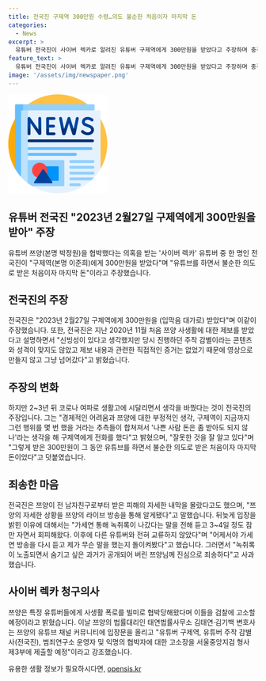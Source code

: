 ```yaml
---
title: 전국진 구제역 300만원 수령…의도 불순한 처음이자 마지막 돈
categories:
  - News
excerpt: >
  유튜버 전국진이 사이버 렉카로 알려진 유튜버 구제역에게 300만원을 받았다고 주장하며 충격을 안겨주고 있다. 전국진은 나쁜 사람 돈은 좀 받아도 되지 않나라고 주장하며 녹취록 등 과거가 공개된 쯔양에게 진심으로 사과했다. 또한, 유튜버 쯔양의 법률대리인은 구제역과 전국진 등을 검찰에 고소할 예정이라고 밝혔다.
feature_text: >
  유튜버 전국진이 사이버 렉카로 알려진 유튜버 구제역에게 300만원을 받았다고 주장하며 충격을 안겨주고 있다. 전국진은 나쁜 사람 돈은 좀 받아도 되지 않나라고 주장하며 녹취록 등 과거가 공개된 쯔양에게 진심으로 사과했다. 또한, 유튜버 쯔양의 법률대리인은 구제역과 전국진 등을 검찰에 고소할 예정이라고 밝혔다.
image: '/assets/img/newspaper.png'
---
```


<p><img src="/assets/img/newspaper.png" alt="kimp 속보" /></p>

<h2 data-ke-size="size26">유튜버 전국진 "2023년 2월27일 구제역에게 300만원을 받아" 주장</h2>

<p data-ke-size="size16">유튜버 쯔양(본명 박정원)을 협박했다는 의혹을 받는 '사이버 렉카' 유튜버 중 한 명인 전국진이 "구제역(본명 이준희)에게 300만원을 받았다"며 "유튜브를 하면서 불순한 의도로 받은 처음이자 마지막 돈"이라고 주장했습니다.</p>

<h2 data-ke-size="size26">전국진의 주장</h2>

<p data-ke-size="size16">전국진은 "2023년 2월27일 구제역에게 300만원을 (입막음 대가로) 받았다"며 이같이 주장했습니다. 또한, 전국진은 지난 2020년 11월 처음 쯔양 사생활에 대한 제보를 받았다고 설명하면서 "신빙성이 있다고 생각했지만 당시 진행하던 주작 감별이라는 콘텐츠와 성격이 맞지도 않았고 제보 내용과 관련한 직접적인 증거는 없었기 때문에 영상으로 만들지 않고 그냥 넘어갔다"고 밝혔습니다.</p>

<h2 data-ke-size="size26">주장의 변화</h2>

<p data-ke-size="size16">하지만 2~3년 뒤 코로나 여파로 생활고에 시달리면서 생각을 바꿨다는 것이 전국진의 주장입니다. 그는 "경제적인 어려움과 쯔양에 대한 부정적인 생각, 구제역이 지금까지 그런 행위를 몇 번 했을 거라는 추측들이 합쳐져서 '나쁜 사람 돈은 좀 받아도 되지 않나'라는 생각을 해 구제역에게 전화를 했다"고 밝혔으며, "잘못한 것을 잘 알고 있다"며 "그렇게 받은 300만원이 그 동안 유튜브를 하면서 불순한 의도로 받은 처음이자 마지막 돈이었다"고 덧붙였습니다.</p>

<h2 data-ke-size="size26">죄송한 마음</h2>

<p data-ke-size="size16">전국진은 쯔양이 전 남자친구로부터 받은 피해의 자세한 내막을 몰랐다고도 했으며, "쯔양의 자세한 상황을 쯔양의 라이브 방송을 통해 알게됐다"고 말했습니다. 뒤늦게 입장을 밝힌 이유에 대해서는 "가세연 통해 녹취록이 나갔다는 말을 전해 듣고 3~4일 정도 잠만 자면서 회피해왔다. 이후에 다른 유튜버와 전혀 교류하지 않았다"며 "어제서야 가세연 방송을 다시 듣고 제가 무슨 말을 했는지 돌이켜봤다"고 했습니다. 그러면서 "녹취록이 노출되면서 숨기고 싶은 과거가 공개되어 버린 쯔양님께 진심으로 죄송하다"고 사과했습니다.</p>

<h2 data-ke-size="size26">사이버 렉카 청구의사</h2>

<p data-ke-size="size16">쯔양은 특정 유튜버들에게 사생활 폭로를 빌미로 협박당해왔다며 이들을 검찰에 고소할 예정이라고 밝혔습니다. 이날 쯔양의 법률대리인 태연법률사무소 김태연·김기백 변호사는 쯔양의 유튜브 채널 커뮤니티에 입장문을 올리고 "유튜버 구제역, 유튜버 주작 감별사(전국진), 범죄연구소 운영자 및 익명의 협박자에 대한 고소장을 서울중앙지검 형사 제3부에 제출할 예정"이라고 강조했습니다.</p>
유용한 생활 정보가 필요하시다면, <a href="https://opensis.kr" rel="dofollow">opensis.kr</a>


